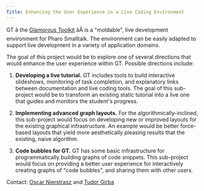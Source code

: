 ```yaml
---
Title: Enhancing the User Experience in a Live Coding Environment
---
```


GT â the [Glamorous Toolkit](https://gtoolkit.com) âÂ is a "moldable", live development environment for Pharo Smalltalk.
The environment can be easily adapted to support live development in a variety of application domains.

The goal of this project would be to explore one of several directions that would enhance the user experience within GT.
Possible directions include:

1. **Developing a live tutorial.**
GT includes tools to build interactive slideshows, monitoring of task completion, and explanatory links between documentation and live coding tools.
The goal of this sub-project would be to transform an existing static tutorial into a live one that guides and monitors the student's progress.

2. **Implementing advanced graph layouts.**
For the algorithmically-inclined, this sub-project would focus on developing new or improved layouts for the existing graphical infrastructure.
An example would be better force-based layouts that yield more aesthetically pleasing results that the existing, naive algorithm.

3. **Code bubbles for GT.**
GT has some basic infrastructure for programmatically building graphs of code snippets.
This sub-project would focus on providing a better user experience for interactively creating graphs of "code bubbles", and sharing them with other users.

Contact:
[Oscar Nierstrasz](%base_url%/staff/oscar) and [Tudor Girba](http://www.tudorgirba.com)
